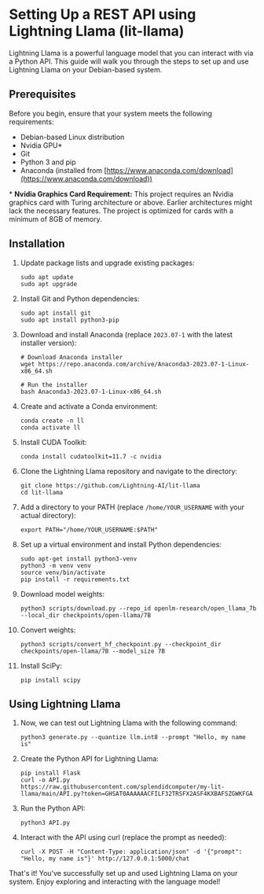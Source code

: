 # Setting Up a REST API using Lightning Llama (lit-llama)

Lightning Llama is a powerful language model that you can interact with via a Python API. This guide will walk you through the steps to set up and use Lightning Llama on your Debian-based system.

## Prerequisites

Before you begin, ensure that your system meets the following requirements:

- Debian-based Linux distribution
- Nvidia GPU*
- Git
- Python 3 and pip
- Anaconda (installed from [https://www.anaconda.com/download](https://www.anaconda.com/download))

\* **Nvidia Graphics Card Requirement:** This project requires an Nvidia graphics card with Turing architecture or above. Earlier architectures might lack the necessary features. The project is optimized for cards with a minimum of 8GB of memory.


## Installation

1. Update package lists and upgrade existing packages:
   ```
   sudo apt update
   sudo apt upgrade
   ```

2. Install Git and Python dependencies:
   ```
   sudo apt install git
   sudo apt install python3-pip
   ```

3. Download and install Anaconda (replace `2023.07-1` with the latest installer version):
   ```
   # Download Anaconda installer
   wget https://repo.anaconda.com/archive/Anaconda3-2023.07-1-Linux-x86_64.sh

   # Run the installer
   bash Anaconda3-2023.07-1-Linux-x86_64.sh

   ```

4. Create and activate a Conda environment:
   ```
   conda create -n ll
   conda activate ll
   ```

5. Install CUDA Toolkit:
   ```
   conda install cudatoolkit=11.7 -c nvidia
   ```

6. Clone the Lightning Llama repository and navigate to the directory:
   ```
   git clone https://github.com/Lightning-AI/lit-llama
   cd lit-llama
   ```

7. Add a directory to your PATH (replace `/home/YOUR_USERNAME` with your actual directory):

   ```
   export PATH="/home/YOUR_USERNAME:$PATH"
   ```

8.  Set up a virtual environment and install Python dependencies:
    ```
    sudo apt-get install python3-venv
    python3 -m venv venv
    source venv/bin/activate
    pip install -r requirements.txt
    ```

9.  Download model weights:
    ```
    python3 scripts/download.py --repo_id openlm-research/open_llama_7b --local_dir checkpoints/open-llama/7B
    ```

10. Convert weights:
    ```
    python3 scripts/convert_hf_checkpoint.py --checkpoint_dir checkpoints/open-llama/7B --model_size 7B
    ```

11. Install SciPy:
    ```
    pip install scipy
    ```

## Using Lightning Llama

1. Now, we can test out Lightning Llama with the following command:
   ```
   python3 generate.py --quantize llm.int8 --prompt "Hello, my name is"
   ```

2. Create the Python API for Lightning Llama:
   ```
   pip install Flask
   curl -o API.py https://raw.githubusercontent.com/splendidcomputer/my-lit-llama/main/API.py?token=GHSAT0AAAAAACFILF32TRSFX2ASF4KXBAFSZGWKFGA
   ```

3. Run the Python API:
   ```
   python3 API.py
   ```

4. Interact with the API using curl (replace the prompt as needed):
   ```
   curl -X POST -H "Content-Type: application/json" -d '{"prompt": "Hello, my name is"}' http://127.0.0.1:5000/chat
   ```

That's it! You've successfully set up and used Lightning Llama on your system. Enjoy exploring and interacting with the language model!
